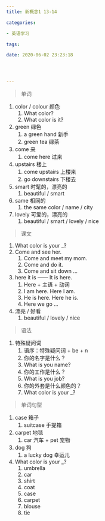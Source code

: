 ```yaml
---
title: 新概念1 13-14

categories: 

- 英语学习

tags: 

date: 2020-06-02 23:23:18




---
```


>单词

1. color / colour 颜色
   1. What color?
   2. What color is it?
2. green 绿色
   1. a green hand 新手
   2. green tea 绿茶
3. come 来
   1. come here 过来
4. upstairs 楼上
   1. come upstairs 上楼来
   2. go downstairs 下楼去
5. smart 时髦的，漂亮的
   1. beautiful / smart
6. same 相同的
   1. the same color / name / city
7. lovely 可爱的，漂亮的
   1. beautiful / smart / lovely / nice

> 课文

1. What color is your _?
2. Come and see her.
   1. Come and meet my mom.
   2. Come and do it.
   3. Come and sit down ...
3. here it is —— It is here.
   1. Here + 主语 + 动词
   2. I am here.  Here I am.
   3. He is here.  Here he is.
   4. Here we go ...
4. 漂亮 /  好看
   1. beautiful / lovely / nice

> 语法

1. 特殊疑问词
   1. 语序：特殊疑问词 + be + n
   2. 你的名字是什么？
   3. What is you name?
   4. 你的工作是什么？
   5. What is you job?
   6. 你的外套是什么颜色的？
   7. What color is your _?

> 单词句型

1. case 箱子
   1. suitcase 手提箱
2. carpet 地毯
   1. car 汽车 + pet 宠物
3. dog 狗
   1. a lucky dog 幸运儿
4. What color is your _?
   1. umbrella
   2. car
   3. shirt
   4. coat
   5. case 
   6. carpet
   7. blouse
   8. tie